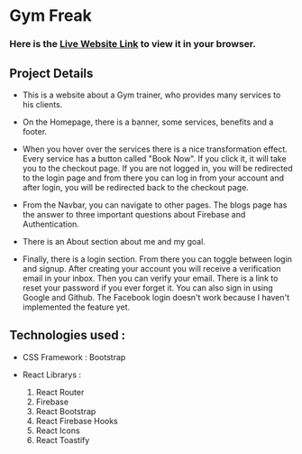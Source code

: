 # Gym Freak

### Here is the [Live Website Link](https://gym-freak-a8e55.web.app/) to view it in your browser.

## Project Details

* This is a website about a Gym trainer, who provides many services to his clients.

* On the Homepage, there is a banner, some services, benefits and a footer.

* When you hover over the services there is a nice transformation effect. Every service has a button called "Book Now". If you click it, it will take you to the checkout page. If you are not logged in, you will be redirected to the login page and from there you can log in from your account and after login, you will be redirected back to the checkout page.

* From the Navbar, you can navigate to other pages. The blogs page has the answer to three important questions about Firebase and Authentication.

* There is an About section about me and my goal.

* Finally, there is a login section. From there you can toggle between login and signup. After creating your account you will receive a verification email in your inbox. Then you can verify your email. There is a link to reset your password if you ever forget it. You can also sign in using Google and Github. The Facebook login doesn't work because I haven't implemented the feature yet.

## Technologies used : 

* CSS Framework : Bootstrap

* React Librarys : 
    1. React Router
    2. Firebase
    3. React Bootstrap
    4. React Firebase Hooks
    5. React Icons
    6. React Toastify